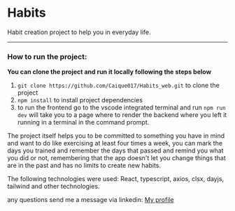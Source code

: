 <h1>Habits</h1>

Habit creation project to help you in everyday life.
<hr>

### How to run the project:

**You can clone the project and run it locally following the steps below**

1. `git clone https://github.com/Caique017/Habits_web.git` to clone the project
2. `npm install` to install project dependencies
3. to run the frontend go to the vscode integrated terminal and run `npm run dev` will take you to a page where to render the backend where you left it running in a terminal in the command prompt.
 
 <p>The project itself helps you to be committed to something you have in mind and want to do like exercising at least four times a week, you can mark the days you trained and remember the days that passed and remind you what you did or not, remembering that the app doesn't let you change things that are in the past and has no limits to create new habits.</p>

<p>The following technologies were used: React, typescript, axios, clsx, dayjs, tailwind and other technologies. </p>
  
<p> any questions send me a message via linkedin: <a href="https://www.linkedin.com/in/caique-nunes-624720202/" target="_blank">My profile</a> </p>

